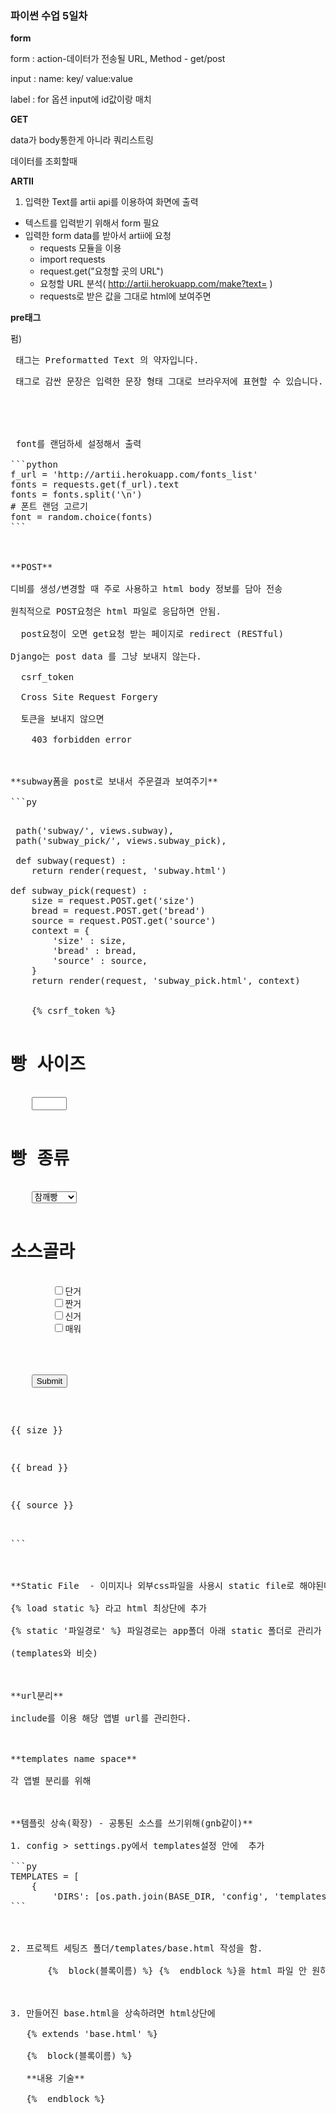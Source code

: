 ### 파이썬 수업 5일차



**form**

form : action-데이터가 전송될 URL, Method - get/post

input : name: key/ value:value

label : for 옵션 input에 id값이랑 매치



**GET**

data가 body통한게 아니라 쿼리스트링

데이터를 조회할때



**ARTII**

1. 입력한 Text를 artii api를 이용하여 화면에 출력

- 텍스트를 입력받기 위해서 form 필요
- 입력한 form data를 받아서 artii에 요청
  - requests 모듈을 이용
  - import requests
  - request.get("요청할 곳의 URL")
  - 요청할 URL 분석( http://artii.herokuapp.com/make?text= )
  - requests로 받은 값을 그대로 html에 보여주면



**pre태그**

펌)
<pre> 태그는 Preformatted Text 의 약자입니다. <pre> 태그로 감싼 문장은 입력한 문장 형태 그대로 브라우저에 표현할 수 있습니다. 예를 들어 엔터(Enter), 탭(Tab), 스페이스바(Space) 는 pre 를 사용하지 않았을 때 무조건 공백 하나로 인식합니다. 하지만 pre 를 사용하게 되면 HTML 형태 그대로 유지가 가능합니다. 그래서 프로그램 소스를 표현하는데 많이 사용합니다.





 font를 랜덤하세 설정해서 출력

```python
f_url = 'http://artii.herokuapp.com/fonts_list'
fonts = requests.get(f_url).text
fonts = fonts.split('\n')
# 폰트 랜덤 고르기
font = random.choice(fonts)
```



**POST**

디비를 생성/변경할 때 주로 사용하고 html body 정보를 담아 전송

원칙적으로 POST요청은 html 파일로 응답하면 안됨.

  post요청이 오면 get요청 받는 페이지로 redirect (RESTful)

Django는 post data 를 그냥 보내지 않는다.

  csrf_token

  Cross Site Request Forgery

  토큰을 보내지 않으면

​    403 forbidden error



**subway폼을 post로 보내서 주문결과 보여주기**

```py
 <pre>
 path('subway/', views.subway),
 path('subway_pick/', views.subway_pick),
 
 def subway(request) :
    return render(request, 'subway.html')

def subway_pick(request) :
    size = request.POST.get('size')
    bread = request.POST.get('bread')
    source = request.POST.get('source')
    context = {
        'size' : size,
        'bread' : bread,
        'source' : source,
    }
    return render(request, 'subway_pick.html', context)
    
<form action="/subway_pick/" method="POST">
    {% csrf_token %}
    <h1>빵 사이즈</h1>
    <input type="number" min="15" max="30" step="15" name="size" id="size">
    <h1>빵 종류</h1>
    <select name="bread" id="bread">
        <option value="bread1">참깨빵</option>
        <option value="bread2">오트밀</option>
        <option value="bread3">이런식빵</option>
    </select>
    <h1>소스골라</h1>
        <input type="checkbox" name="source" id="source" value="source1">단거
        <input type="checkbox" name="source" id="source" value="source2">짠거
        <input type="checkbox" name="source" id="source" value="source3">신거
        <input type="checkbox" name="source" id="source" value="source4">매워
    <br>
    <br>
    <input type="submit">
</form>

<p>{{ size }}</p>
<p>{{ bread }}</p>
<p>{{ source }}</p>
    
```



**Static File  - 이미지나 외부css파일을 사용시 static file로 해야된다.**

{% load static %} 라고 html 최상단에 추가

{% static '파일경로' %} 파일경로는 app폴더 아래 static 폴더로 관리가 됨

(templates와 비슷)



**url분리**

include를 이용 해당 앱별 url를 관리한다.



**templates name space**

각 앱별 분리를 위해



**템플릿 상속(확장) - 공통된 소스를 쓰기위해(gnb같이)**

1. config > settings.py에서 templates설정 안에  추가

```py
TEMPLATES = [
    {
        'DIRS': [os.path.join(BASE_DIR, 'config', 'templates')],
```



2. 프로젝트 세팅즈 폴더/templates/base.html 작성을 함.

​       {%  block(블록이름) %} {%  endblock %}을 html 파일 안 원하는 곳에 둔다.



3. 만들어진 base.html을 상속하려면 html상단에

   {% extends 'base.html' %}

   {%  block(블록이름) %}

   **내용 기술**

   {%  endblock %}
